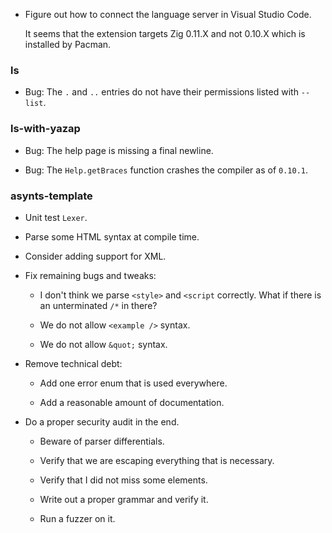 -   Figure out how to connect the language server in Visual Studio Code.

    It seems that the extension targets Zig 0.11.X and not 0.10.X which is installed by Pacman.

### ls

-   Bug: The `.` and `..` entries do not have their permissions listed with `--list`.

### ls-with-yazap

-   Bug: The help page is missing a final newline.

-   Bug: The `Help.getBraces` function crashes the compiler as of `0.10.1`.

### asynts-template

-   Unit test `Lexer`.

-   Parse some HTML syntax at compile time.

-   Consider adding support for XML.

-   Fix remaining bugs and tweaks:

    -   I don't think we parse `<style>` and `<script` correctly.
        What if there is an unterminated `/*` in there?

    -   We do not allow `<example />` syntax.

    -   We do not allow `&quot;` syntax.

-   Remove technical debt:

    -   Add one error enum that is used everywhere.

    -   Add a reasonable amount of documentation.

-   Do a proper security audit in the end.

    -   Beware of parser differentials.

    -   Verify that we are escaping everything that is necessary.

    -   Verify that I did not miss some elements.

    -   Write out a proper grammar and verify it.

    -   Run a fuzzer on it.

